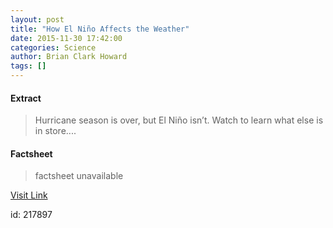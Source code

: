 ```yaml
---
layout: post
title: "How El Niño Affects the Weather"
date: 2015-11-30 17:42:00
categories: Science
author: Brian Clark Howard
tags: []
---
```



#### Extract
>Hurricane season is over, but El Niño isn’t. Watch to learn what else is in store....

#### Factsheet
>factsheet unavailable

[Visit Link](http://news.nationalgeographic.com/2015/11/151125-el-nino-hurricanes-drought-climate-science/)

id:  217897
